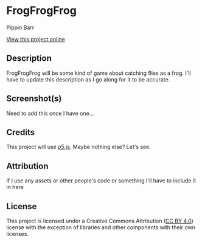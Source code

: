 # FrogFrogFrog

Pippin Barr

[View this project online](https://pippinbarr.github.io/frogfrogfrog/)

## Description

FrogFrogFrog will be some kind of game about catching flies as a frog. I'll have to update this description as I go along for it to be accurate.

## Screenshot(s)

Need to add this once I have one...

## Credits

This project will use [p5.js](https://p5js.org). Maybe nothing else? Let's see.

## Attribution

If I use any assets or other people's code or something I'll have to include it in here

## License

This project is licensed under a Creative Commons Attribution ([CC BY 4.0](https://creativecommons.org/licenses/by/4.0/deed.en)) license with the exception of libraries and other components with their own licenses.
